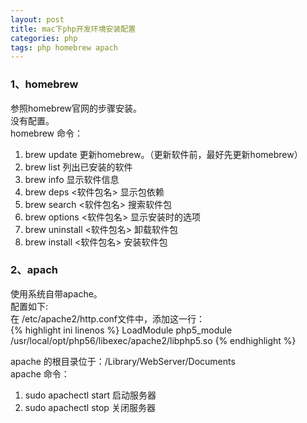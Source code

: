 ```yaml
---
layout: post
title: mac下php开发环境安装配置
categories: php
tags: php homebrew apach
---
```

### 1、homebrew
参照homebrew官网的步骤安装。  
没有配置。  
homebrew 命令：
 
1. brew update 更新homebrew。（更新软件前，最好先更新homebrew）
2. brew list 列出已安装的软件
3. brew info 显示软件信息
4. brew deps <软件包名> 显示包依赖
5. brew search <软件包名> 搜索软件包
6. brew options <软件包名> 显示安装时的选项
7. brew uninstall <软件包名> 卸载软件包
8. brew install <软件包名> 安装软件包

### 2、apach
使用系统自带apache。  
配置如下:  
在 /etc/apache2/http.conf文件中，添加这一行：  
{% highlight ini linenos  %}
LoadModule php5_module    /usr/local/opt/php56/libexec/apache2/libphp5.so
{% endhighlight %}

apache 的根目录位于：/Library/WebServer/Documents  
apache 命令：  

1. sudo apachectl start 启动服务器  
2. sudo apachectl stop 关闭服务器  
